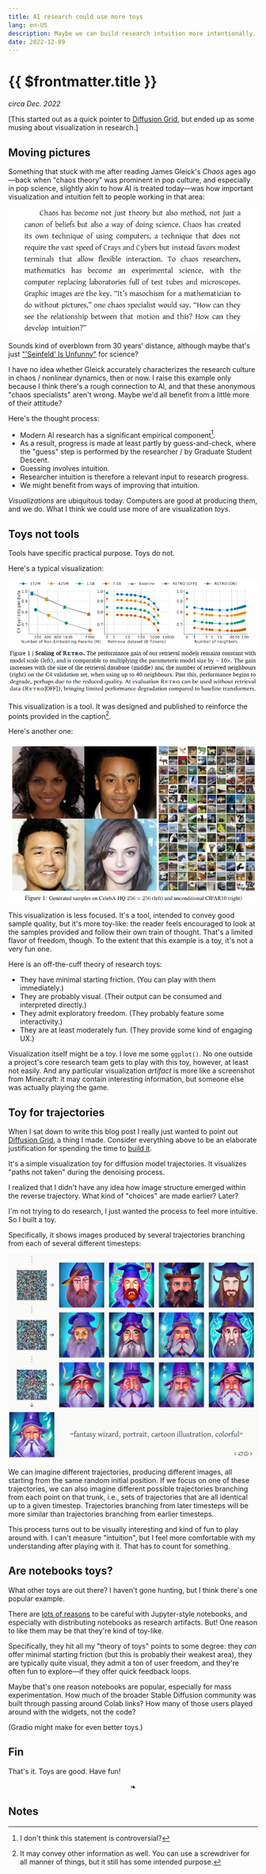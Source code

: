 ```yaml
---
title: AI research could use more toys
lang: en-US
description: Maybe we can build research intuition more intentionally.
date: 2022-12-09
---
```


{{ $frontmatter.title }}
========================

_circa Dec. 2022_

[This started out as a quick pointer to [Diffusion Grid](https://diffusion-grid.silverthorn.blog/), but ended up as some musing about visualization in research.]

Moving pictures
---------------

Something that stuck with me after reading James Gleick's _Chaos_ ages ago—back when "chaos theory" was prominent in pop culture, and especially in pop science, slightly akin to how AI is treated today—was how important visualization and intuition felt to people working in that area:

!["To chaos researchers, mathematics has become an experimental science"](./chaos_pictures.png 'James Gleick, _Chaos_, 1987 - [Google Books](https://www.google.com/books/edition/Chaos/OoLNzl4XpPUC)')

Sounds kind of overblown from 30 years' distance, although maybe that's just ["'Seinfeld' Is Unfunny"](https://tvtropes.org/pmwiki/pmwiki.php/Main/SeinfeldIsUnfunny) for science?

I have no idea whether Gleick accurately characterizes the research culture in chaos / nonlinear dynamics, then or now. I raise this example only because I think there's a rough connection to AI, and that these anonymous "chaos specialists" aren't wrong. Maybe we'd all benefit from a little more of their attitude?

Here's the thought process:

- Modern AI research has a significant empirical component[^empirical]. 
- As a result, progress is made at least partly by guess-and-check, where the "guess" step is performed by the researcher / by Graduate Student Descent.
- Guessing involves intuition.
- Researcher intuition is therefore a relevant input to research progress.
- We might benefit from ways of improving that intuition.

[^empirical]: I don't think this statement is controversial?

_Visualizations_ are ubiquitous today. Computers are good at producing them, and we do. What I think we could use more of are visualization _toys_.

Toys not tools
--------------

Tools have specific practical purpose. Toys do not.

Here's a typical visualization:

![Figure 1 from RETRO paper](./retro_visualization.png '"Improving language models by retrieving from trillions of tokens", Feb. 2022 - [arXiv](https://arxiv.org/abs/2112.04426)')

This visualization is a tool. It was designed and published to reinforce the points provided in the caption[^other-points].

[^other-points]: It may convey other information as well. You can use a screwdriver for all manner of things, but it still has some intended purpose.

Here's another one:

![Figure 1 from DDPM paper](./ddpm_samples.png '"Denoising Diffusion Probabilistic Models", Dec. 2020 - [arXiv](https://arxiv.org/abs/2006.11239)')

This visualization is less focused. It's a tool, intended to convey good sample quality, but it's more toy-like: the reader feels encouraged to look at the samples provided and follow their own train of thought. That's a limited flavor of freedom, though. To the extent that this example is a toy, it's not a very fun one.

Here is an off-the-cuff theory of research toys:

- They have minimal starting friction. (You can play with them immediately.)
- They are probably visual. (Their output can be consumed and interpreted directly.)
- They admit exploratory freedom. (They probably feature some interactivity.)
- They are at least moderately fun. (They provide some kind of engaging UX.)

Visualization itself might be a toy. I love me some `ggplot()`. No one outside a project's core research team gets to play with this toy, however, at least not easily. And any particular visualization _artifact_ is more like a screenshot from Minecraft: it may contain interesting information, but someone else was actually playing the game.

Toy for trajectories
--------------------

When I sat down to write this blog post I really just wanted to point out [Diffusion Grid](https://diffusion-grid.silverthorn.blog/), a thing I made. Consider everything above to be an elaborate justification for spending the time to [build it](https://github.com/bsilverthorn/diffusion-grid-app).

It's a simple visualization toy for diffusion model trajectories. It visualizes "paths not taken" during the denoising process.

I realized that I didn't have any idea how image structure emerged within the reverse trajectory. What kind of "choices" are made earlier? Later?

I'm not trying to do research, I just wanted the process to feel more intuitive. So I built a toy.

Specifically, it shows images produced by several trajectories branching from each of several different timesteps:

![screenshot from Diffusion Grid toy](./diffusion_grid_app.png '[diffusion-grid.silverthorn.blog](https://diffusion-grid.silverthorn.blog/)')

We can imagine different trajectories, producing different images, all starting from the same random initial position. If we focus on one of these trajectories, we can also imagine different possible trajectories branching from each point on that trunk, i.e., sets of trajectories that are all identical up to a given timestep. Trajectories branching from later timesteps will be more similar than trajectories branching from earlier timesteps.

This process turns out to be visually interesting and kind of fun to play around with. I can't measure "intuition", but I feel more comfortable with my understanding after playing with it. That has to count for something.

Are notebooks toys?
-------------------

What other toys are out there? I haven't gone hunting, but I think there's one popular example.

There are [lots of reasons](https://docs.google.com/presentation/d/1n2RlMdmv1p25Xy5thJUhkKGvjtV-dkAIsUXP-AL4ffI/edit#slide=id.g362da58057_0_1) to be careful with Jupyter-style notebooks, and especially with distributing notebooks as research artifacts. But! One reason to like them may be that they're kind of toy-like.

Specifically, they hit all my "theory of toys" points to some degree: they _can_ offer minimal starting friction (but this is probably their weakest area), they are typically quite visual, they admit a ton of user freedom, and they're often fun to explore—if they offer quick feedback loops.

Maybe that's one reason notebooks are popular, especially for mass experimentation. How much of the broader Stable Diffusion community was built through passing around Colab links? How many of those users played around with the widgets, not the code?

(Gradio might make for even better toys.)

Fin
---

That's it. Toys are good. Have fun!

<p style="text-align: center;">
❧
</p>

Notes
-----

<!-- footnotes end up here -->
